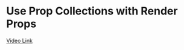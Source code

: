 # Use Prop Collections with Render Props

[Video Link](https://egghead.io/lessons/react-use-prop-collections-with-render-props)

